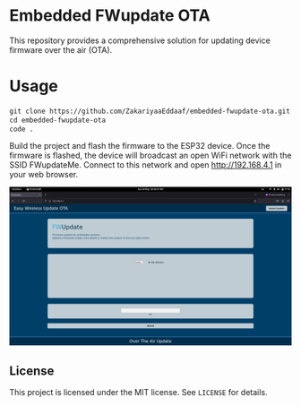 # Embedded FWupdate OTA

This repository provides a comprehensive solution for updating device firmware over the air (OTA).

# Usage
```
git clone https://github.com/ZakariyaaEddaaf/embedded-fwupdate-ota.git
cd embedded-fwupdate-ota
code .
```

Build the project and flash the firmware to the ESP32 device. Once the firmware is flashed, the device will broadcast an open WiFi network with the SSID FWupdateMe. Connect to this network and open http://192.168.4.1 in your web browser.



![App Screenshot](https://github.com/ZakariyaaEddaaf/embedded-fwupdate-ota/blob/main/screenshot/fwupdate_http_basic.png?raw=true)


## License
This project is licensed under the MIT license. See `LICENSE` for details.


